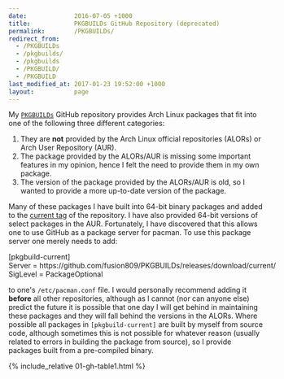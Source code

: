 ```yaml
---
date:             2016-07-05 +1000
title:            PKGBUILDs GitHub Repository (deprecated)
permalink:        /PKGBUILDs/
redirect_from:    
  - /PKGBUILDs
  - /pkgbuilds/
  - /pkgbuilds
  - /PKGBUILD/
  - /PKGBUILD
last_modified_at: 2017-01-23 19:52:00 +1000
layout:           page
---
```


My [`PKGBUILDs`](https://github.com/fusion809/PKGBUILDs) GitHub repository provides Arch Linux packages that fit into one of the following three different categories:

1. They are **not** provided by the Arch Linux official repositories (ALORs) or Arch User Repository (AUR).
2. The package provided by the ALORs/AUR is missing some important features in my opinion, hence I felt the need to provide them in my own package.
3. The version of the package provided by the ALORs/AUR is old, so I wanted to provide a more up-to-date version of the package.

Many of these packages I have built into 64-bit binary packages and added to the [current tag](https://github.com/fusion809/PKGBUILDs/releases/tag/current) of the repository. I have also provided 64-bit versions of select packages in the AUR. Fortunately, I have discovered that this allows one to use GitHub as a package server for pacman. To use this package server one merely needs to add:

<div class="console" style="white-space: pre; width: 725px;">[pkgbuild-current]
Server = https://github.com/fusion809/PKGBUILDs/releases/download/current/
SigLevel = PackageOptional
</div>

to one's `/etc/pacman.conf` file. I would personally recommend adding it **before** all other repositories, although as I cannot (nor can anyone else) predict the future it is possible that one day I will get behind in maintaining these packages and they will fall behind the versions in the ALORs. Where possible all packages in `[pkgbuild-current]` are built by myself from source code, although sometimes this is not possible for whatever reason (usually related to errors in building the package from source), so I provide packages built from a pre-compiled binary.

{% include_relative 01-gh-table1.html %}
